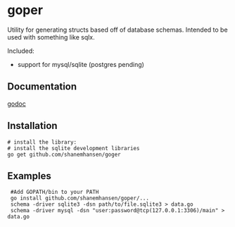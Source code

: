 goper
=======

Utility for generating structs based off of database schemas. Intended to be
used with something like sqlx.

Included:

   * support for mysql/sqlite (postgres pending)


Documentation
-------------

[godoc](http://godoc.org/github.com/shanemhansen/goper)

Installation
--------

    # install the library:
    # install the sqlite development libraries
    go get github.com/shanemhansen/goger
    

Examples
--------

     #Add GOPATH/bin to your PATH
     go install github.com/shanemhansen/goper/...
     schema -driver sqlite3 -dsn path/to/file.sqlite3 > data.go
     schema -driver mysql -dsn "user:password@tcp(127.0.0.1:3306)/main" > data.go
